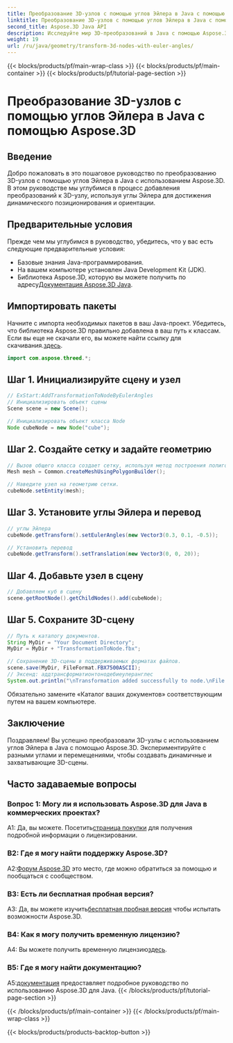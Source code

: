 ```yaml
---
title: Преобразование 3D-узлов с помощью углов Эйлера в Java с помощью Aspose.3D
linktitle: Преобразование 3D-узлов с помощью углов Эйлера в Java с помощью Aspose.3D
second_title: Aspose.3D Java API
description: Исследуйте мир 3D-преобразований в Java с помощью Aspose.3D. Следуйте нашему пошаговому руководству, чтобы добавить динамические углы Эйлера к вашим 3D-узлам.
weight: 19
url: /ru/java/geometry/transform-3d-nodes-with-euler-angles/
---
```


{{< blocks/products/pf/main-wrap-class >}}
{{< blocks/products/pf/main-container >}}
{{< blocks/products/pf/tutorial-page-section >}}

# Преобразование 3D-узлов с помощью углов Эйлера в Java с помощью Aspose.3D

## Введение

Добро пожаловать в это пошаговое руководство по преобразованию 3D-узлов с помощью углов Эйлера в Java с использованием Aspose.3D. В этом руководстве мы углубимся в процесс добавления преобразований к 3D-узлу, используя углы Эйлера для достижения динамического позиционирования и ориентации.

## Предварительные условия

Прежде чем мы углубимся в руководство, убедитесь, что у вас есть следующие предварительные условия:

- Базовые знания Java-программирования.
- На вашем компьютере установлен Java Development Kit (JDK).
-  Библиотека Aspose.3D, которую вы можете получить по адресу[Документация Aspose.3D Java](https://reference.aspose.com/3d/java/).

## Импортировать пакеты

 Начните с импорта необходимых пакетов в ваш Java-проект. Убедитесь, что библиотека Aspose.3D правильно добавлена в ваш путь к классам. Если вы еще не скачали его, вы можете найти ссылку для скачивания.[здесь](https://releases.aspose.com/3d/java/).

```java
import com.aspose.threed.*;
```

## Шаг 1. Инициализируйте сцену и узел

```java
// ExStart:AddTransformationToNodeByEulerAngles
// Инициализировать объект сцены
Scene scene = new Scene();

// Инициализировать объект класса Node
Node cubeNode = new Node("cube");
```

## Шаг 2. Создайте сетку и задайте геометрию

```java
// Вызов общего класса создает сетку, используя метод построения полигонов, чтобы установить экземпляр сетки.
Mesh mesh = Common.createMeshUsingPolygonBuilder();

// Наведите узел на геометрию сетки.
cubeNode.setEntity(mesh);
```

## Шаг 3. Установите углы Эйлера и перевод

```java
// углы Эйлера
cubeNode.getTransform().setEulerAngles(new Vector3(0.3, 0.1, -0.5));

// Установить перевод
cubeNode.getTransform().setTranslation(new Vector3(0, 0, 20));
```

## Шаг 4. Добавьте узел в сцену

```java
// Добавляем куб в сцену
scene.getRootNode().getChildNodes().add(cubeNode);
```

## Шаг 5. Сохраните 3D-сцену

```java
// Путь к каталогу документов.
String MyDir = "Your Document Directory";
MyDir = MyDir + "TransformationToNode.fbx";

// Сохранение 3D-сцены в поддерживаемых форматах файлов.
scene.save(MyDir, FileFormat.FBX7500ASCII);
// Эксенд: аддтрансформатионтонодебиеулеранглес
System.out.println("\nTransformation added successfully to node.\nFile saved at " + MyDir);
```

Обязательно замените «Каталог ваших документов» соответствующим путем на вашем компьютере.

## Заключение

Поздравляем! Вы успешно преобразовали 3D-узлы с использованием углов Эйлера в Java с помощью Aspose.3D. Экспериментируйте с разными углами и перемещениями, чтобы создавать динамичные и захватывающие 3D-сцены.

## Часто задаваемые вопросы

### Вопрос 1: Могу ли я использовать Aspose.3D для Java в коммерческих проектах?

 А1: Да, вы можете. Посетить[страница покупки](https://purchase.aspose.com/buy) для получения подробной информации о лицензировании.

### В2: Где я могу найти поддержку Aspose.3D?

 А2:[Форум Aspose.3D](https://forum.aspose.com/c/3d/18) это место, где можно обратиться за помощью и пообщаться с сообществом.

### В3: Есть ли бесплатная пробная версия?

 A3: Да, вы можете изучить[бесплатная пробная версия](https://releases.aspose.com/) чтобы испытать возможности Aspose.3D.

### В4: Как я могу получить временную лицензию?

 A4: Вы можете получить временную лицензию[здесь](https://purchase.aspose.com/temporary-license/).

### В5: Где я могу найти документацию?

 A5:[документация](https://reference.aspose.com/3d/java/) предоставляет подробное руководство по использованию Aspose.3D для Java.
{{< /blocks/products/pf/tutorial-page-section >}}

{{< /blocks/products/pf/main-container >}}
{{< /blocks/products/pf/main-wrap-class >}}

{{< blocks/products/products-backtop-button >}}
